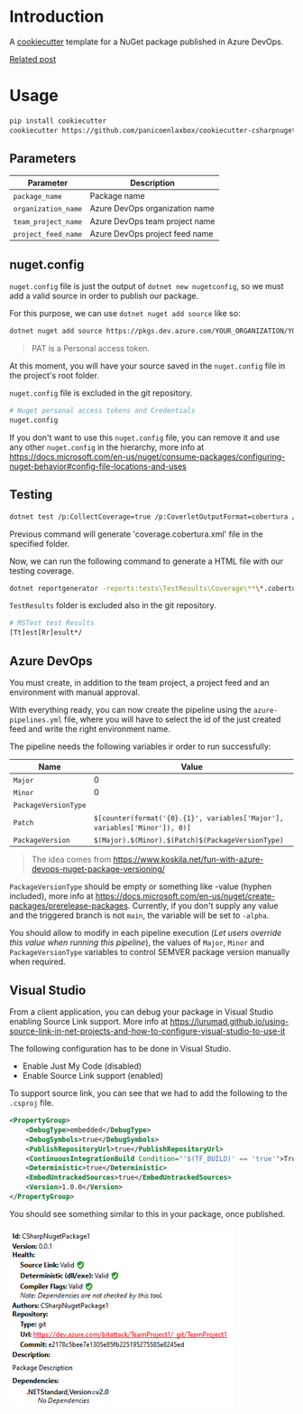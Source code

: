 # Introduction

A [cookiecutter](https://github.com/cookiecutter/cookiecutter) template for a NuGet package published in Azure DevOps.

[Related post](https://www.panicoenlaxbox.com/post/nuget-package-azure-devops/)

# Usage

```bash
pip install cookiecutter
cookiecutter https://github.com/panicoenlaxbox/cookiecutter-csharpnugetpackage
```

## Parameters

| Parameter | Description |
| -------------- | ------------------------------------------------------------ |
| `package_name` | Package name |
| `organization_name` | Azure DevOps organization name |
| `team_project_name` | Azure DevOps team project name |
| `project_feed_name` | Azure DevOps project feed name |

## nuget.config

`nuget.config` file is just the output of `dotnet new nugetconfig`, so we must add a valid source in order to publish our package.

For this purpose, we can use `dotnet nuget add source` like so:

```bash
dotnet nuget add source https://pkgs.dev.azure.com/YOUR_ORGANIZATION/YOUR_TEAM_PROJECT/_packaging/YOUR_PROJECT_FEED/nuget/v3/index.json --name WHATEVER_YOU_WANT --username YOUR_USER_NAME --password YOUR_PAT --configfile nuget.config
```

> PAT is a Personal access token.

At this moment, you will have your source saved in the `nuget.config` file in the project's root folder.

`nuget.config` file is excluded in the git repository.

```bash
# Nuget personal access tokens and Credentials
nuget.config
```

If you don't want to use this `nuget.config` file, you can remove it and use any other `nuget.config` in the hierarchy, more info at https://docs.microsoft.com/en-us/nuget/consume-packages/configuring-nuget-behavior#config-file-locations-and-uses

## Testing

```bash
dotnet test /p:CollectCoverage=true /p:CoverletOutputFormat=cobertura /p:CoverletOutput=..\TestResults\Coverage\
```

Previous command will generate 'coverage.cobertura.xml' file in the specified folder.

Now, we can run the following command to generate a HTML file with our testing coverage.

```bash
dotnet reportgenerator -reports:tests\TestResults\Coverage\**\*.cobertura.xml -targetdir:tests\TestResults\reportgenerator -reporttypes:HtmlInline_AzurePipelines
```

`TestResults` folder is excluded also in the git repository.

```bash
# MSTest test Results
[Tt]est[Rr]esult*/
```

## Azure DevOps

You must create, in addition to the team project, a project feed and an environment with manual approval.

With everything ready, you can now create the pipeline using the `azure-pipelines.yml` file, where you will have to select the id of the just created feed and write the right environment name.

The pipeline needs the following variables ir order to run successfully:

| Name                 | Value                                                        |
| -------------------- | ------------------------------------------------------------ |
| `Major`              | 0                                                            |
| `Minor`              | 0                                                            |
| `PackageVersionType` |                                                              |
| `Patch`              | `$[counter(format('{0}.{1}', variables['Major'], variables['Minor']), 0)]` |
| `PackageVersion`     | `$(Major).$(Minor).$(Patch)$(PackageVersionType)`            |

> The idea comes from https://www.koskila.net/fun-with-azure-devops-nuget-package-versioning/

`PackageVersionType` should be empty or something like -value (hyphen included), more info at https://docs.microsoft.com/en-us/nuget/create-packages/prerelease-packages. Currently, if you don't supply any value and the triggered branch is not `main`, the variable will be set to `-alpha`.

You should allow to modify in each pipeline execution (*Let users override this value when running this pipeline*), the values of `Major`, `Minor` and `PackageVersionType` variables to control SEMVER package version manually when required.

## Visual Studio

From a client application, you can debug your package in Visual Studio enabling Source Link support. More info at https://lurumad.github.io/using-source-link-in-net-projects-and-how-to-configure-visual-studio-to-use-it

The following configuration has to be done in Visual Studio.

- Enable Just My Code (disabled)
- Enable Source Link support (enabled)

To support source link, you can see that we had to add the following to the `.csproj` file.

```xml
<PropertyGroup>
    <DebugType>embedded</DebugType>
    <DebugSymbols>true</DebugSymbols>
    <PublishRepositoryUrl>true</PublishRepositoryUrl>
    <ContinuousIntegrationBuild Condition="'$(TF_BUILD)' == 'true'">True</ContinuousIntegrationBuild>
    <Deterministic>true</Deterministic>
    <EmbedUntrackedSources>true</EmbedUntrackedSources>
    <Version>1.0.0</Version>
</PropertyGroup>
```

You should see something similar to this in your package, once published.

![](docs/images/Package.png)
